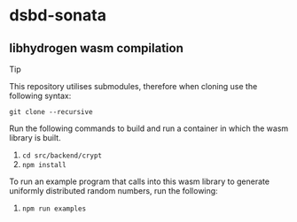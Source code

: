 # dsbd-sonata

## libhydrogen wasm compilation

>[!TIP]
> This repository utilises submodules, therefore when cloning use the following syntax:
>```
>git clone --recursive
>```

Run the following commands to build and run a container in which the wasm library is built.

1. `cd src/backend/crypt`
2. `npm install`

To run an example program that calls into this wasm library to generate uniformly distributed random numbers, run the following:

1. `npm run examples`
